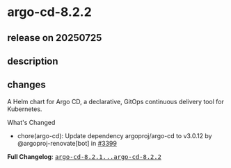 # argo-cd-8.2.2

## release on 20250725

## description

## changes

A Helm chart for Argo CD, a declarative, GitOps continuous delivery tool for Kubernetes.

What's Changed

* chore(argo-cd): Update dependency argoproj/argo-cd to v3.0.12 by @argoproj-renovate[bot] in <a class="issue-link js-issue-link" data-error-text="Failed to load title" data-id="3264384003" data-permission-text="Title is private" data-url="https://github.com/argoproj/argo-helm/issues/3399" data-hovercard-type="pull_request" data-hovercard-url="/argoproj/argo-helm/pull/3399/hovercard" href="https://github.com/argoproj/argo-helm/pull/3399">#3399</a>

<strong>Full Changelog</strong>: <a class="commit-link" href="https://github.com/argoproj/argo-helm/compare/argo-cd-8.2.1...argo-cd-8.2.2"><tt>argo-cd-8.2.1...argo-cd-8.2.2</tt></a>

